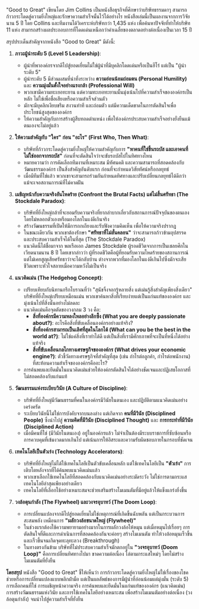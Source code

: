 "Good to Great" เขียนโดย Jim Collins เป็นหนังสือธุรกิจที่ศึกษาว่าบริษัทธรรมดาๆ สามารถก้าวกระโดดสู่ความยิ่งใหญ่และรักษาความสำเร็จนั้นไว้ได้อย่างไร หนังสือเล่มนี้เป็นผลงานจากการวิจัยนาน 5 ปี โดย Collins และทีมงานได้วิเคราะห์บริษัทกว่า 1,435 แห่ง เพื่อค้นหาปัจจัยที่ทำให้บริษัท 11 แห่ง สามารถสร้างผลประกอบการที่โดดเด่นเหนือกว่าค่าเฉลี่ยของตลาดอย่างต่อเนื่องเป็นเวลา 15 ปี

สรุปประเด็นสำคัญจากหนังสือ "Good to Great" มีดังนี้:

1.  **ภาวะผู้นำระดับ 5 (Level 5 Leadership)**:
    *   ผู้นำที่พาองค์กรจากดีไปสู่ยอดเยี่ยมไม่ใช่ผู้นำที่มีบุคลิกโดดเด่นหรือเป็นฮีโร่ แต่เป็น "ผู้นำระดับ 5"
    *   ผู้นำระดับ 5 มีส่วนผสมที่น่าทึ่งระหว่าง **ความอ่อนน้อมถ่อมตน (Personal Humility)** และ **ความมุ่งมั่นตั้งใจอย่างแรงกล้า (Professional Will)**
    *   พวกเขามีความทะเยอทะยาน แต่ความทะเยอทะยานนั้นมุ่งเน้นไปที่ความสำเร็จขององค์กรเป็นหลัก ไม่ใช่เพื่อชื่อเสียงหรือความสำเร็จส่วนตัว
    *   มักจะมีบุคลิกเงียบขรึม สงวนท่าที และถ่อมตัว แต่มีความเด็ดขาดในการตัดสินใจเพื่อประโยชน์สูงสุดขององค์กร
    *   ให้ความสำคัญกับการสร้างผู้สืบทอดตำแหน่ง เพื่อให้องค์กรประสบความสำเร็จอย่างยั่งยืนแม้ตนเองจะไม่อยู่แล้ว

2.  **ให้ความสำคัญกับ "ใคร" ก่อน "อะไร" (First Who, Then What)**:
    *   บริษัทที่ก้าวกระโดดสู่ความยิ่งใหญ่ให้ความสำคัญกับการ **"หาคนที่ใช่ขึ้นรถบัส และเอาคนที่ไม่ใช่ออกจากรถบัส"** ก่อนที่จะตัดสินใจว่าจะขับรถบัสไปในทิศทางไหน
    *   หมายความว่า การคัดเลือกทีมงานที่เหมาะสม มีทัศนคติ และความสามารถที่สอดคล้องกับวัฒนธรรมองค์กร เป็นสิ่งสำคัญอันดับแรก ก่อนที่จะกำหนดวิสัยทัศน์หรือกลยุทธ์
    *   เมื่อมีทีมที่ใช่แล้ว พวกเขาจะสามารถร่วมกันกำหนดทิศทางและปรับเปลี่ยนกลยุทธ์ได้ดีกว่า แม้จะเจอสถานการณ์ที่ไม่คาดฝัน

3.  **เผชิญหน้ากับความจริงอันโหดร้าย (Confront the Brutal Facts) แต่ไม่สิ้นศรัทธา (The Stockdale Paradox)**:
    *   บริษัทที่ยิ่งใหญ่กล้าที่จะยอมรับความจริงที่ยากลำบากเกี่ยวกับสถานการณ์ปัจจุบันของตนเอง โดยไม่หลอกตัวเองหรือมองโลกในแง่ดีเกินจริง
    *   สร้างวัฒนธรรมที่เปิดให้มีการถกเถียงและรับฟังความคิดเห็น เพื่อให้ความจริงปรากฏ
    *   ในขณะเดียวกัน พวกเขาต้องรักษา **"ศรัทธาที่ไม่สั่นคลอน"** ว่าจะสามารถก้าวข้ามอุปสรรคและประสบความสำเร็จได้ในที่สุด (The Stockdale Paradox)
    *   แนวคิดนี้ได้ชื่อมาจาก พลเรือเอก James Stockdale ผู้รอดชีวิตจากการเป็นเชลยศึกในเวียดนามนาน 8 ปี โดยเขากล่าวว่า ผู้ที่รอดชีวิตคือผู้ที่ยอมรับความโหดร้ายของสถานการณ์ แต่ไม่เคยสูญเสียศรัทธาว่าจะได้กลับบ้าน ต่างจากพวกที่มองโลกในแง่ดีเกินไปซึ่งมักจะเสียชีวิตเพราะหัวใจสลายเมื่อความหวังไม่เป็นจริง

4.  **แนวคิดเม่น (The Hedgehog Concept)**:
    *   เปรียบเทียบกับนิทานกรีกโบราณที่ว่า "สุนัขจิ้งจอกรู้หลายสิ่ง แต่เม่นรู้สิ่งสำคัญเพียงสิ่งเดียว" บริษัทที่ยิ่งใหญ่เปรียบเหมือนเม่น พวกเขาค้นหาสิ่งที่เรียบง่ายแต่เป็นแก่นแท้ขององค์กร และมุ่งเน้นไปที่สิ่งนั้นอย่างไม่ลดละ
    *   แนวคิดเม่นคือจุดตัดของวงกลม 3 วง คือ:
        *   **สิ่งที่องค์กรมีความหลงใหลอย่างลึกซึ้ง (What you are deeply passionate about?)**: อะไรคือสิ่งที่ขับเคลื่อนองค์กรอย่างแท้จริง?
        *   **สิ่งที่องค์กรสามารถเป็นเลิศที่สุดในโลกได้ (What can you be the best in the world at?)**: ไม่ใช่แค่สิ่งที่เราทำได้ดี แต่เป็นสิ่งที่เรามีศักยภาพที่จะเป็นที่หนึ่งได้อย่างแท้จริง
        *   **สิ่งที่ขับเคลื่อนกลไกทางเศรษฐกิจขององค์กร (What drives your economic engine?)**: ตัวชี้วัดทางเศรษฐกิจที่สำคัญที่สุด (เช่น กำไรต่อลูกค้า, กำไรต่อพนักงาน) ที่สะท้อนความสำเร็จขององค์กรคืออะไร?
    *   การค้นพบและยึดมั่นในแนวคิดเม่นช่วยให้องค์กรตัดสินใจได้อย่างชัดเจนและปฏิเสธโอกาสที่ไม่สอดคล้องกับแก่นแท้

5.  **วัฒนธรรมแห่งระเบียบวินัย (A Culture of Discipline)**:
    *   บริษัทที่ยิ่งใหญ่มีวัฒนธรรมที่คนในองค์กรมีวินัยในตนเอง และปฏิบัติตามแนวคิดเม่นอย่างเคร่งครัด
    *   ระเบียบวินัยนี้ไม่ใช่การบังคับจากบนลงล่าง แต่เกิดจาก **คนที่มีวินัย (Disciplined People)** ซึ่งนำไปสู่ **ความคิดที่มีวินัย (Disciplined Thought)** และ **การกระทำที่มีวินัย (Disciplined Action)**
    *   เมื่อมีคนที่ใช่ (มีวินัยในตนเอง) อยู่ในองค์กรแล้ว ไม่จำเป็นต้องมีระบบราชการที่ซับซ้อนหรือการควบคุมที่เข้มงวดมากเกินไป แต่เน้นการให้อิสระและความรับผิดชอบภายในกรอบที่ชัดเจน

6.  **เทคโนโลยีเป็นตัวเร่ง (Technology Accelerators)**:
    *   บริษัทที่ยิ่งใหญ่ไม่ได้ใช้เทคโนโลยีเป็นตัวขับเคลื่อนหลัก แต่ใช้เทคโนโลยีเป็น **"ตัวเร่ง"** การเติบโตหลังจากที่ได้ค้นพบแนวคิดเม่นแล้ว
    *   พวกเขาเลือกใช้เทคโนโลยีที่สอดคล้องกับแนวคิดเม่นอย่างระมัดระวัง ไม่ใช่การตามกระแสเทคโนโลยีล่าสุดเพียงอย่างเดียว
    *   เทคโนโลยีที่เลือกใช้อย่างเหมาะสมจะช่วยเสริมสร้างโมเมนตัมที่มีอยู่แล้วให้แข็งแกร่งยิ่งขึ้น

7.  **วงล้อตุนกำลัง (The Flywheel) และวงจรอุบาทว์ (The Doom Loop)**:
    *   การเปลี่ยนแปลงจากดีไปสู่ยอดเยี่ยมไม่ใช่เหตุการณ์ที่เกิดขึ้นฉับพลัน แต่เป็นกระบวนการสะสมพลัง เหมือนการ **"ผลักวงล้อขนาดใหญ่ (Flywheel)"**
    *   ในช่วงแรกต้องใช้ความพยายามอย่างมากในการผลักวงล้อให้หมุน แต่เมื่อหมุนไปเรื่อยๆ การตัดสินใจที่ดีและการดำเนินการที่สอดคล้องกันจะค่อยๆ สร้างโมเมนตัม ทำให้วงล้อหมุนเร็วขึ้นและเร็วขึ้นจนเกิดจุดทะลุทะลวง (Breakthrough)
    *   ในทางตรงกันข้าม บริษัทที่ไม่ประสบความสำเร็จมักตกอยู่ใน **"วงจรอุบาทว์ (Doom Loop)"** คือการเปลี่ยนทิศทางไปมา ขาดความต่อเนื่อง ไล่ตามกระแสใหม่ๆ โดยไม่สร้างโมเมนตัมที่ยั่งยืน

**โดยสรุป** หนังสือ "Good to Great" ชี้ให้เห็นว่า การก้าวกระโดดสู่ความยิ่งใหญ่ไม่ใช่เรื่องของโชคช่วยหรือการเปลี่ยนแปลงแบบพลิกฝ่ามือ แต่เป็นผลลัพธ์ของการมีผู้นำที่อ่อนน้อมแต่มุ่งมั่น (ระดับ 5) การเลือกคนที่ใช่ การเผชิญหน้าความจริง การค้นพบและยึดมั่นในแก่นแท้ขององค์กร (แนวคิดเม่น) การสร้างวัฒนธรรมแห่งวินัย และการใช้เทคโนโลยีอย่างเหมาะสม เพื่อสร้างโมเมนตัมอย่างต่อเนื่อง (วงล้อตุนกำลัง) จนนำไปสู่ความสำเร็จที่ยั่งยืน
